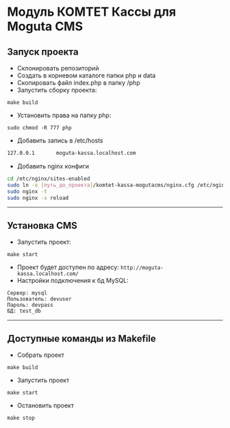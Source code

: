 # Модуль КОМТЕТ Кассы для Moguta CMS

## Запуск проекта
* Склонировать репозиторий
* Создать в корневом каталоге папки php и data
* Скопировать файл index.php в папку /php
* Запустить сборку проекта:
```shell
make build 
```   
* Установить права на папку php:
```shell
sudo chmod -R 777 php
```
* Добавить запись в /etc/hosts
```sh
127.0.0.1       moguta-kassa.localhost.com
```
* Добавить nginx конфиги
```sh
cd /etc/nginx/sites-enabled
sudo ln -s [путь_до_проекта]/komtet-kassa-mogutacms/nginx.cfg /etc/nginx/sites-enabled/moguta.cfg
sudo nginx -t
sudo nginx -s reload
```
____
## Установка CMS
* Запустить проект:
```shell
make start
```
* Проект будет доступен по адресу: `http://moguta-kassa.localhost.com/`
* Настройки подключения к бд MySQL:
```shell
Сервер: mysql
Пользователь: devuser
Пароль: devpass
БД: test_db
```

____
## Доступные команды из Makefile
* Собрать проект
```shell
make build
```
* Запустить проект
```shell
make start
```
* Остановить проект
```shell
make stop
```
